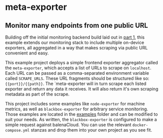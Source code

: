 # meta-exporter
## Monitor many endpoints from one public URL

Building off the initial monitoring backend build laid out in [part
1](https://www.balena.io/blog/monitoring-the-edge-with-prometheus-pt-1/), this example extends our monitoring stack to
include multiple on-device exporters, all aggregated in a way that makes scraping via public URL convenient and easy.

This example project deploys a simple frontend exporter aggregator called the `meta-exporter`, which accepts a list of
URLs to scrape on `localhost`. Each URL can be passed as a comma-separated environment variable called `SCRAPE_URLS`.
These URL fragments should be structured like so: `{{port}}/{{path}}`. The `meta-exporter will in turn scrape each
listed exporter and return any data it receives. It will also return it's own scraping metadata as part of the scrape.

This project includes some examples like `node-exporter` for machine metrics, as well as `blackbox-exporter` for
arbitrary service monitoring. Those examples are located in the [examples](./examples) folder and can be modified to
suit your needs. As written, the `blackbox-exporter` is configured to make a simple request against balenaCloud. You can
use the relevant `docker-compose.yml` stanzas and drop them into your own project as you see fit.
